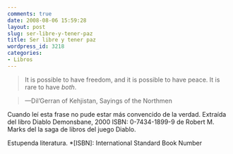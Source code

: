 ```yaml
---
comments: true
date: 2008-08-06 15:59:28
layout: post
slug: ser-libre-y-tener-paz
title: Ser libre y tener paz
wordpress_id: 3218
categories:
- Libros
---
```


> It is possible to have freedom, and it is possible to have peace. 
 It is rare to have _both_.
> 
> 

> 
> —Dil’Gerran of Kehjistan, Sayings of the Northmen





Cuando leí esta frase no pude estar más convencido de la verdad. Extraída del libro Diablo Demonsbane, 2000 ISBN: 0-7434-1899-9 de Robert M. Marks del la saga de libros del juego Diablo.





Estupenda literatura.
  *[ISBN]: International Standard Book Number
